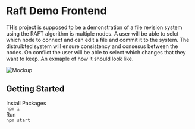 # Raft Demo Frontend
THis project is supposed to be a demonstration of a file revision system using the RAFT algorithm is multiple nodes. A user will be able to selct which node to connect and can edit a file and commit it to the system. The distruibted system will ensure consistency and consesus between the nodes. On conflict the user will be able to select which changes that they want to keep. An exmaple of how it should look like.

![Mockup](https://imgur.com/a/K68tsSI.png)



## Getting Started

Install Packages   
```npm i```   
Run   
```npm start```
